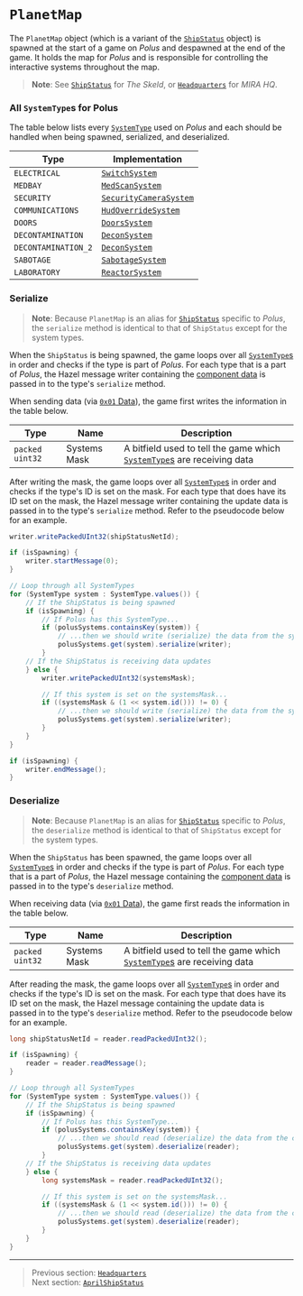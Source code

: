 # `PlanetMap`

The `PlanetMap` object (which is a variant of the [`ShipStatus`](00_shipstatus.md) object) is spawned at the start of a game on *Polus* and despawned at the end of the game. It holds the map for *Polus* and is responsible for controlling the interactive systems throughout the map.

> **Note**: See [`ShipStatus`](00_shipstatus.md) for *The Skeld*, or [`Headquarters`](05_headquarters.md) for *MIRA HQ*.

### All `SystemType`s for Polus

The table below lists every [`SystemType`](../01_packet_structure/06_enums.md#systemtype) used on *Polus* and each should be handled when being spawned, serialized, and deserialized.

| Type | Implementation |
| --- | --- |
| `ELECTRICAL` | [`SwitchSystem`](../06_the_systemtype_implementations/02_switchsystem.md) |
| `MEDBAY` | [`MedScanSystem`](../06_the_systemtype_implementations/04_medscansystem.md) |
| `SECURITY` | [`SecurityCameraSystem`](../06_the_systemtype_implementations/05_securitycamerasystem.md) |
| `COMMUNICATIONS` | [`HudOverrideSystem`](../06_the_systemtype_implementations/06_hudoverridesystem.md) |
| `DOORS` | [`DoorsSystem`](../06_the_systemtype_implementations/11_doorssystem.md) |
| `DECONTAMINATION` | [`DeconSystem`](../06_the_systemtype_implementations/10_deconsystem.md) |
| `DECONTAMINATION_2` | [`DeconSystem`](../06_the_systemtype_implementations/10_deconsystem.md) |
| `SABOTAGE` | [`SabotageSystem`](../06_the_systemtype_implementations/08_sabotagesystem.md) |
| `LABORATORY` | [`ReactorSystem`](../06_the_systemtype_implementations/01_reactorsystem.md) |

### Serialize

> **Note**: Because `PlanetMap` is an alias for [`ShipStatus`](00_shipstatus.md) specific to *Polus*, the `serialize` method is identical to that of `ShipStatus` except for the system types.

When the `ShipStatus` is being spawned, the game loops over all [`SystemType`s](../01_packet_structure/06_enums.md#systemtype) in order and checks if the type is part of *Polus*. For each type that is a part of *Polus*, the Hazel message writer containing the [component data](../03_gamedata_and_gamedatato_message_types/04_spawn.md#the-component-structure) is passed in to the type's `serialize` method.

When sending data (via [`0x01` Data](../03_gamedata_and_gamedatato_message_types/01_data.md)), the game first writes the information in the table below.

| Type | Name | Description |
| --- | --- | --- |
| `packed uint32` | Systems Mask | A bitfield used to tell the game which [`SystemType`s](../01_packet_structure/06_enums.md#systemtype) are receiving data |

After writing the mask, the game loops over all [`SystemType`s](../01_packet_structure/06_enums.md#systemtype) in order and checks if the type's ID is set on the mask. For each type that does have its ID set on the mask, the Hazel message writer containing the update data is passed in to the type's `serialize` method. Refer to the pseudocode below for an example.

```java
writer.writePackedUInt32(shipStatusNetId);

if (isSpawning) {
    writer.startMessage(0);
}

// Loop through all SystemTypes
for (SystemType system : SystemType.values()) {
    // If the ShipStatus is being spawned
    if (isSpawning) {
        // If Polus has this SystemType...
        if (polusSystems.containsKey(system)) {
            // ...then we should write (serialize) the data from the system
            polusSystems.get(system).serialize(writer);
        }
    // If the ShipStatus is receiving data updates
    } else {
        writer.writePackedUInt32(systemsMask);

        // If this system is set on the systemsMask...
        if ((systemsMask & (1 << system.id())) != 0) {
            // ...then we should write (serialize) the data from the system
            polusSystems.get(system).serialize(writer);
        }
    }
}

if (isSpawning) {
    writer.endMessage();
}
```

### Deserialize

> **Note**: Because `PlanetMap` is an alias for [`ShipStatus`](00_shipstatus.md) specific to *Polus*, the `deserialize` method is identical to that of `ShipStatus` except for the system types.

When the `ShipStatus` has been spawned, the game loops over all [`SystemType`s](../01_packet_structure/06_enums.md#systemtype) in order and checks if the type is part of *Polus*. For each type that is a part of *Polus*, the Hazel message containing the [component data](../03_gamedata_and_gamedatato_message_types/04_spawn.md#the-component-structure) is passed in to the type's `deserialize` method.

When receiving data (via [`0x01` Data](../03_gamedata_and_gamedatato_message_types/01_data.md)), the game first reads the information in the table below.

| Type | Name | Description |
| --- | --- | --- |
| `packed uint32` | Systems Mask | A bitfield used to tell the game which [`SystemType`s](../01_packet_structure/06_enums.md#systemtype) are receiving data |

After reading the mask, the game loops over all [`SystemType`s](../01_packet_structure/06_enums.md#systemtype) in order and checks if the type's ID is set on the mask. For each type that does have its ID set on the mask, the Hazel message containing the update data is passed in to the type's `deserialize` method. Refer to the pseudocode below for an example.

```java
long shipStatusNetId = reader.readPackedUInt32();

if (isSpawning) {
    reader = reader.readMessage();
}

// Loop through all SystemTypes
for (SystemType system : SystemType.values()) {
    // If the ShipStatus is being spawned
    if (isSpawning) {
        // If Polus has this SystemType...
        if (polusSystems.containsKey(system)) {
            // ...then we should read (deserialize) the data from the component message
            polusSystems.get(system).deserialize(reader);
        }
    // If the ShipStatus is receiving data updates
    } else {
        long systemsMask = reader.readPackedUInt32();

        // If this system is set on the systemsMask...
        if ((systemsMask & (1 << system.id())) != 0) {
            // ...then we should read (deserialize) the data from the component message
            polusSystems.get(system).deserialize(reader);
        }
    }
}
```

---

> Previous section: [`Headquarters`](05_headquarters.md)<br>
> Next section: [`AprilShipStatus`](07_aprilshipstatus.md)
